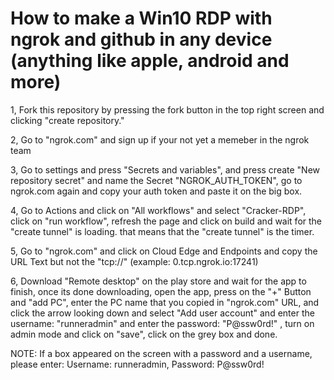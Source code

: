 # How to make a Win10 RDP with ngrok and github in any device (anything like apple, android and more)
1, Fork this repository by pressing the fork button in the top right screen and clicking "create repository."

2, Go to "ngrok.com" and sign up if your not yet a memeber in the ngrok team

3, Go to settings and press "Secrets and variables", and press create "New repository secret" and name the Secret "NGROK_AUTH_TOKEN", go to ngrok.com again and copy your auth token and paste it on the big box.

4, Go to Actions and click on "All workflows" and select "Cracker-RDP", click on "run workflow", refresh the page and click on build and wait for the "create tunnel" is loading. that means that the "create tunnel" is the timer.

5, Go to "ngrok.com" and click on Cloud Edge and Endpoints and copy the URL Text but not the "tcp://" (example: 0.tcp.ngrok.io:17241)

6, Download "Remote desktop" on the play store and wait for the app to finish, once its done downloading, open the app, press on the "+" Button and "add PC", enter the PC name that you copied in "ngrok.com" URL, and click the arrow looking down and select "Add user account" and enter the username: "runneradmin" and enter the password: "P@ssw0rd!" , turn on admin mode and click on "save", click on the grey box and done.

NOTE: If a box appeared on the screen with a password and a username, please enter: Username: runneradmin, 
                                                                                    Password: P@ssw0rd!
